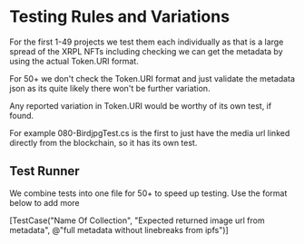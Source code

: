 # Testing Rules and Variations

For the first 1-49 projects we test them each individually as that is a large spread of the XRPL NFTs including checking we can get the metadata by using the actual Token.URI format.

For 50+ we don't check the Token.URI format and just validate the metadata json as its quite likely there won't be further variation.

Any reported variation in Token.URI would be worthy of its own test, if found.

For example 080-BirdjpgTest.cs is the first to just have the media url linked directly from the blockchain, so it has its own test.

## Test Runner

We combine tests into one file for 50+ to speed up testing. Use the format below to add more

[TestCase("Name Of Collection", "Expected returned image url from metadata", @"full metadata without linebreaks from ipfs")]